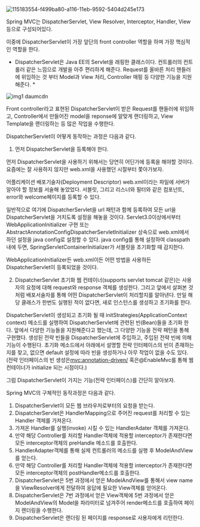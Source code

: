 ![115183554-f499ba80-a116-11eb-9592-5404d245e173](https://user-images.githubusercontent.com/60213850/210191086-4e4408fe-ae5b-43de-94b6-f9f12e02e7b9.png)


Spring MVC는 DispatcherServlet, View Resolver, Interceptor, Handler, View 등으로 구성되어있다.

이중에 DispatcherServlet이 가장 앞단의 front controller 역할을 하며 가장 핵심적인 역할을 한다.

* DispatcherServlet은 Java EE의 Servlet을 래핑한 클래스이다. 컨트롤러의 컨트롤러 같은 느낌으로 개발을 아주 편리하게 해준다.
  Request를 올바른 처리 핸들러에 위임하는 것 부터 Model과 View 처리, Controller 매핑 등 다양한 기능을 지원해준다. *
  
![img1 daumcdn](https://user-images.githubusercontent.com/60213850/210189647-9f3a0a7f-2a45-4431-b1f1-ce592f5981bd.png)

Front controller라고 표현된 DispatcherServlet이 받은 Request를 핸들러에 위임하고,
Controller에서 만들어진 model을 reponse에 알맞게 랜더링하고,
View Template을 랜더링하는 등 많은 작업을 수행한다.

DispatcherServlet이 어떻게 동작하는 과정은 다음과 같다.

1. 먼저 DispatcherServlet을 등록해야 한다. 

 먼저 DispatcherServlet을 사용하기 위해서는 당연히 어딘가에 등록을 해야할 것이다.
 요즘에는 잘 사용하지 않지만 web.xml을 사용했던 시절부터 쫓아가보자.

 어플리케이션 배포기술자(Deployment Descriptor) web.xml이라는 파일에 서버가 알아야 할 정보를 서술해 놓았었다.
 서블릿, 그리고 리스너와 필터와 같은 컴포넌트, error와 welcome페이지를 등록할 수 있다.

 일반적으로 여기에 DispatcherServlet을 url 패턴과 함께 등록하여 모든 url을 DispatcherServlet을 거치도록 설정을 해놓을 것이다.
 Servlet3.0이상에서부터 WebApplicationInitializer 구현 또는 AbstractAnnotationConfigDispatcherServletInitializer 상속으로
 web.xml에서 하던 설정을 java config로 설정할 수 있다.
 java config를 통해 설정하여 classpath내에 두면, SpringServletContainerInitializer가 서블릿을 초기화할 때 감지한다.

 WebApplicationInitializer든 web.xml이든 어떤 방법을 사용하든 DispatcherServlet이 등록되었을 것이다.

2. DispatcherServlet 초기화
 웹 컨테이너(supports servlet tomcat 같은)는 사용자의 요청에 대해 request와 response 객체를 생성한다.
 그리고 앞에서 살펴본 것 처럼 배포서술자를 통해 어떤 DispatcherServlet이 처리할지를 알아낸다.
 만일 해당 클래스가 한번도 실행된 적이 없다면, 새로 인스턴스를 생성하고 초기화를 한다.

 DispatcherServlet이 생성되고 초기화 될 때 initStrategies(ApplicationContext context) 메소드를 실행하여
 DispatcherServlet에 관련된 빈(Bean)들을 초기화 한다.
 앞에서 다양한 기능들을 지원해준다고 했는데, 그 다양한 기능을 전략 패턴을 통해 구현했다.
 생성된 전략 빈들을 DispatcherServlet에 주입하고, 주입된 전략 빈에 의해 기능이 수행된다.
 초기화 메소드에서 아래에서 설명할 전략 인터페이스의 빈이 존재하는지를 찾고,
 없으면 default 설정에 따라 빈을 생성하거나 아무 작업이 없을 수도 있다.
 (전략 인터페이스의 빈 생성은<mvc:annotation-driven/> 혹은@EnableMvc를 통해 웹 컨테이너가 initialize 되는 시점이다.)
 
 그럼 DispatcherServlet이 가지는 기능(전략 인터페이스)를 간단히 알아보자.

Spring MVC의 구체적인 동작과정은 다음과 같다.

  1. DispatcherServlet이 모든 웹 브라우저로부터의 요청을 받는다.
  2. DispatcherServlet은 HandlerMapping으로 주어진 request를 처리할 수 있는 Handler 객체를 가져온다.
  3. 가져온 Handler를 실행(invoke) 시킬 수 있는 HandlerAdater 객체를 가져온다.
  4. 만약 해당 Controller를 처리할 Handler객체에 적용할 interceptor가 존재한다면 모든 interceptor객체의 preHandle 메소드를 호출한다.
  5. HandlerAdapter객체를 통해 실제 컨트롤러의 메소드를 실행 후 ModelAndView를 얻는다.
  6. 만약 해당 Controller를 처리할 Handler객체에 적용할 interceptor가 존재한다면 모든 interceptor객체의 postHandler메소드를 호출한다.
  7. DispatcherServlet은 5번 과정에서 얻은 ModelAndView를 통해서 view name을 ViewResolver에게 전달하여 응답에 필요한 View객체를 얻어온다. 
  8. DispatcherServlet은 7번 과정에서 얻은 View객체에 5번 과정에서 얻은 ModelAndView의 Model을 파라미터로 넘겨주어 render메소드를 호출하여
     페이지 렌더링을 수행한다.
  9. DispatcherServlet은 랜더링 된 페이지를 response로 사용자에게 리턴한다.
